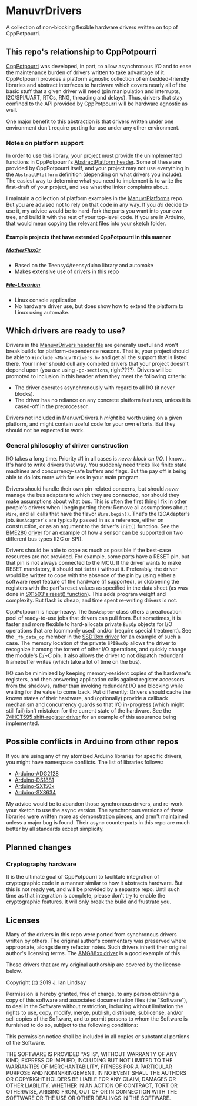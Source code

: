 # ManuvrDrivers

A collection of non-blocking flexible hardware drivers written on top of CppPotpourri.


## This repo's relationship to CppPotpourri

[CppPotpourri](https://github.com/jspark311/CppPotpourri) was developed, in part, to allow asynchronous I/O and to ease the maintenance burden of drivers written to take advantage of it. CppPotpourri provides a platform agnostic collection of embedded-friendly libraries and abstract interfaces to hardware which covers nearly all of the basic stuff that a given driver will need (pin manipulation and interrupts, I2C/SPI/UART, RTCs, RNG, threading and delays). Thus, drivers that stay confined to the API provided by CppPotpourri will be hardware agnostic as well.

One major benefit to this abstraction is that drivers written under one environment don't require porting for use under any other environment.

### Notes on platform support

In order to use this library, your project must provide the unimplemented functions in CppPotpourri's [AbstractPlatform header](https://github.com/jspark311/CppPotpourri/blob/master/src/AbstractPlatform.h). Some of these are provided by CppPotpourri itself, and your project may not use everything in the `AbstractPlatform` definition (depending on what drivers you include). The easiest way to determine what you need to implement is to write the first-draft of your project, and see what the linker complains about.

I maintain a collection of platform examples in the [ManuvrPlatforms](https://github.com/jspark311/ManuvrPlatforms) repo. But you are advised not to rely on that code in any way. If you _do_ decide to use it, my advice would be to hard-fork the parts you want into your own tree, and build it with the rest of your top-level code. If you are in Arduino, that would mean copying the relevant files into your sketch folder.

#### Example projects that have extended CppPotpourri in this manner

##### [MotherFlux0r](https://github.com/jspark311/Motherflux0r)

  * Based on the Teensy4/teensyduino library and automake
  * Makes extensive use of drivers in this repo

##### [File-Librarian](https://github.com/jspark311/File-Librarian)

  * Linux console application
  * No hardware driver use, but does show how to extend the platform to Linux using automake.


## Which drivers are ready to use?

Drivers in the [ManuvrDrivers header file](https://github.com/jspark311/ManuvrDrivers/blob/master/src/ManuvrDrivers.h) are generally useful and won't break builds for platform-dependence reasons. That is, your project should be able to `#include <ManuvrDrivers.h>` and get all the support that is listed there. Your linker should cull any compiled drivers that your project doesn't depend upon (you _are_ using `-gc-sections`, right????). Drivers will be promoted to inclusion in this header when they meet the following criteria:

  * The driver operates asynchronously with regard to all I/O (it never blocks).
  * The driver has no reliance on any concrete platform features, unless it is cased-off in the preprocessor.

Drivers not included in ManuvrDrivers.h _might_ be worth using on a given platform, and might contain useful code for your own efforts. But they should not be expected to work.

### General philosophy of driver construction

I/O takes a long time. Priority #1 in all cases is _never block on I/O_. I know... It's hard to write drivers that way. You suddenly need tricks like finite state machines and concurrency-safe buffers and flags. But the pay off is being able to do lots more with far less in your main program.

Drivers should handle their own pin-related concerns, but should _never_ manage the bus adapters to which they are connected, nor should they make assumptions about what bus. This is often the first thing I fix in other people's drivers when I begin porting them: Remove all assumptions about `Wire`, and all calls that have the flavor `Wire.begin()`. That's the I2CAdapter's job. `BusAdapter`'s are typically passed in as a reference, either on construction, or as an argument to the driver's `init()` function. See the [BME280 driver](https://github.com/jspark311/ManuvrDrivers/blob/master/src/BME280/BME280.h) for an example of how a sensor can be supported on two different bus types (I2C or SPI).

Drivers should be able to cope as much as possible if the best-case resources are not provided. For example, some parts have a RESET pin, but that pin is not always connected to the MCU. If the driver wants to make RESET mandatory, it should not `init()` without it. Preferably, the driver would be written to cope with the absence of the pin by using either a software reset feature of the hardware (if supported), or clobbering the registers with the part's reset values as specified in the data sheet (as was done in [SX1503's reset() function](https://github.com/jspark311/ManuvrDrivers/blob/master/src/SX1503/SX1503.cpp#L193)). This adds program weight and complexity. But flash is cheap, and time spent re-writing drivers is not.

CppPotpourri is heap-heavy. The `BusAdapter` class offers a preallocation pool of ready-to-use jobs that drivers can pull from. But sometimes, it is faster and more flexible to hard-allocate private `BusOp` objects for I/O operations that are (commonly used) and/or (require special treatment). See the `_fb_data_op` member in the [SSD13xx driver](https://github.com/jspark311/ManuvrDrivers/blob/master/src/SSD13xx/SSD13xx.h#L199) for an example of such a case. The memory location of the private `SPIBusOp` allows the driver to recognize it among the torrent of other I/O operations, and quickly change the module's D/~C pin. It also allows the driver to not dispatch redundant framebuffer writes (which take a lot of time on the bus).

I/O can be minimized by keeping memory-resident copies of the hardware's registers, and then answering application calls against register accessors from the shadows, rather than invoking redundant I/O and blocking while waiting for the value to come back. Put differently: Drivers should cache the known states of their hardware, and (optionally) provide a callback mechanism and concurrency guards so that I/O in-progress (which might still fail) isn't mistaken for the current state of the hardware. See the [74HCT595 shift-register driver](https://github.com/jspark311/ManuvrDrivers/blob/master/src/ShiftRegister/ShiftRegister.h) for an example of this assurance being implemented.


## Possible conflicts in Arduino from other repos

If you are using any of my atomized Arduino libraries for specific drivers, you might have namespace conflicts. The list of libraries follows:

  * [Arduino-ADG2128](https://github.com/jspark311/Arduino-ADG2128)
  * [Arduino-DS1881](https://github.com/jspark311/Arduino-DS1881)
  * [Arduino-SX150x](https://github.com/jspark311/Arduino-SX150x)
  * [Arduino-SX8634](https://github.com/jspark311/Arduino-SX8634)

My advice would be to abandon those synchronous drivers, and re-work your sketch to use the async version. The synchronous versions of these libraries were written more as demonstration pieces, and aren't maintained unless a major bug is found. Their async counterparts in this repo are much better by all standards except simplicity.


## Planned changes

### Cryptography hardware

It is the ultimate goal of CppPotpourri to facilitate integration of cryptographic code in a manner similar to how it abstracts hardware. But this is not ready yet, and will be provided by a separate repo. Until such time as that integration is complete, please don't try to enable the cryptographic features. It will only break the build and frustrate you.


## Licenses

Many of the drivers in this repo were ported from synchronous drivers written by others. The original author's commentary was preserved where appropriate, alongside my refactor notes. Such drivers inherit their original author's licensing terms. The [AMG88xx driver](https://github.com/jspark311/ManuvrDrivers/blob/master/src/AMG88xx/AMG88xx.h) is a good example of this.

Those drivers that are my original authorship are covered by the license below.

Copyright (c) 2019 J. Ian Lindsay

Permission is hereby granted, free of charge, to any person
obtaining a copy of this software and associated documentation
files (the "Software"), to deal in the Software without
restriction, including without limitation the rights to use,
copy, modify, merge, publish, distribute, sublicense, and/or sell
copies of the Software, and to permit persons to whom the
Software is furnished to do so, subject to the following
conditions:

This permission notice shall be included in all copies or
substantial portions of the Software.

THE SOFTWARE IS PROVIDED "AS IS", WITHOUT WARRANTY OF ANY KIND,
EXPRESS OR IMPLIED, INCLUDING BUT NOT LIMITED TO THE WARRANTIES
OF MERCHANTABILITY, FITNESS FOR A PARTICULAR PURPOSE AND
NONINFRINGEMENT. IN NO EVENT SHALL THE AUTHORS OR COPYRIGHT
HOLDERS BE LIABLE FOR ANY CLAIM, DAMAGES OR OTHER LIABILITY,
WHETHER IN AN ACTION OF CONTRACT, TORT OR OTHERWISE, ARISING
FROM, OUT OF OR IN CONNECTION WITH THE SOFTWARE OR THE USE OR
OTHER DEALINGS IN THE SOFTWARE.
